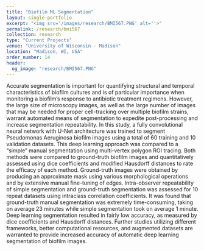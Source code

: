 ```yaml
---
title: "Biofilm ML Segmentation"
layout: single-portfolio
excerpt: "<img src='/images/research/BMI567.PNG' alt=''>"
permalink: /research/bmi567
collection: research
type: "Current Projects"
venue: "University of Wisconsin - Madison"
location: "Madison, WI, USA"
order_number: 14
header: 
  og_image: "research/BMI567.PNG"
---
```


Accurate segmentation is important for quantifying structural and temporal characteristics of biofilm cultures and is of particular importance when monitoring a biofilm’s response to antibiotic treatment regimens. However, the large size of microscopy images, as well as the large number of images that may be needed for proper cell-tracking over multiple biofilm strains, warrant automated means of segmentation to expedite post-processing and increase segmentation repeatability. In this study, a fully convolutional neural network with U-Net architecture was trained to segment Pseudomonas Aeruginosa biofilm images using a total of 60 training and 10 validation datasets. This deep learning approach was compared to a “simple” manual segmentation using multi-vertex polygon ROI tracing. Both methods were compared to ground-truth biofilm images and quantitatively assessed using dice coefficients and modified Hausdorff distances to rate the efficacy of each method. Ground-truth images were obtained by producing an approximate mask using various morphological operations and by extensive manual fine-tuning of edges. Intra-observer repeatability of simple segmentation and ground-truth segmentation was assessed for 10 repeat datasets using intraclass correlation coefficients. It was found that ground-truth manual segmentation was extremely time-consuming, taking on average 23 minutes while simple segmentation took on average 1 minute. Deep learning segmentation resulted in fairly low accuracy, as measured by dice coefficients and Hausdorff distances. Further studies utilizing different frameworks, better computational resources, and augmented datasets are warranted to provide increased accuracy of automatic deep learning segmentation of biofilm images.
